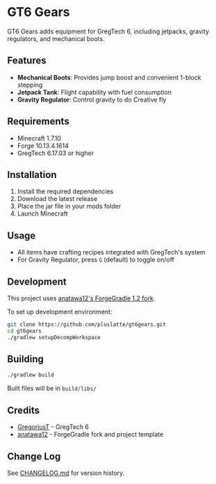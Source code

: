 # GT6 Gears

GT6 Gears adds equipment for GregTech 6, including jetpacks, gravity regulators, and mechanical boots.

## Features

- **Mechanical Boots**: Provides jump boost and convenient 1-block stepping
- **Jetpack Tank**: Flight capability with fuel consumption
- **Gravity Regulator**: Control gravity to do Creative fly

## Requirements

- Minecraft 1.7.10
- Forge 10.13.4.1614
- GregTech 6.17.03 or higher

## Installation

1. Install the required dependencies
2. Download the latest release
3. Place the jar file in your mods folder
4. Launch Minecraft

## Usage

- All items have crafting recipes integrated with GregTech's system
- For Gravity Regulator, press `G` (default) to toggle on/off

## Development

This project uses [anatawa12's ForgeGradle 1.2 fork](https://github.com/anatawa12/ForgeGradle-1.2).

To set up development environment:
```bash
git clone https://github.com/pluslatte/gt6gears.git
cd gt6gears
./gradlew setupDecompWorkspace
```

## Building

```bash
./gradlew build
```

Built files will be in `build/libs/`

## Credits

- [GregoriusT](https://github.com/GregoriusT) - GregTech 6
- [anatawa12](https://github.com/anatawa12) - ForgeGradle fork and project template

## Change Log

See [CHANGELOG.md](CHANGELOG.md) for version history.
